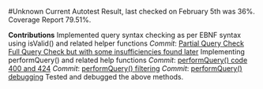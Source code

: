 #Unknown Current Autotest Result, last checked on February 5th was 36%. Coverage Report 79.51%.


**Contributions**
Implemented query syntax checking as per EBNF syntax using isValid() and related helper functions
 *Commit*: [Partial Query Check](https://github.com/CS310-2017Jan/cpsc310project_team45/commit/4163b374e5668a5f32f8a3b05e7febd1767c4760)
		   [Full Query Check but with some insufficiencies found later](https://github.com/CS310-2017Jan/cpsc310project_team45/commit/6cc50c8dee944920b31cda4b50d4862fe45fb587)
Implementing performQuery() and related help functions
 *Commit*: [performQuery() code 400 and 424](https://github.com/CS310-2017Jan/cpsc310project_team45/commit/aad5d3f43e9221b1552c4c28a39da9b3b2db6d63)
 *Commit*: [performQuery() filtering](https://github.com/CS310-2017Jan/cpsc310project_team45/commit/3ac9b70b7d204cf32c37304113d77acdb2fe1559)
 *Commit*: [performQuery() debugging](https://github.com/CS310-2017Jan/cpsc310project_team45/commit/2a37ff9604827308bdebc151f5a05a99e3d1d487)
Tested and debugged the above methods.